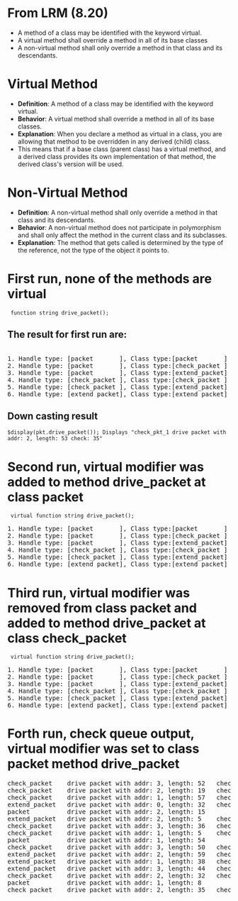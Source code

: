 # From LRM (8.20)
- A method of a class may be identified with the keyword virtual.
- A virtual method shall override a method in all of its base classes
- A non-virtual method shall only override a method in that class and its descendants.

# Virtual Method
- **Definition**: A method of a class may be identified with the keyword virtual.
- **Behavior**: A virtual method shall override a method in all of its base classes.
- **Explanation**: When you declare a method as virtual in a class, you are allowing that method to be overridden in any derived (child) class.
- This means that if a base class (parent class) has a virtual method, and a derived class provides its own implementation of that method, the derived class's version will be used.


# Non-Virtual Method
- **Definition**: A non-virtual method shall only override a method in that class and its descendants.
- **Behavior**: A non-virtual method does not participate in polymorphism and shall only affect the method in the current class and its subclasses.
- **Explanation**: The method that gets called is determined by the type of the reference, not the type of the object it points to.

# First run, none of the methods are virtual
` function string drive_packet();`

## The result for first run are:
<pre>  
1. Handle type: [packet       ], Class type:[packet       ] packet_packet	drive packet with addr: 0, length: 57
2. Handle type: [packet       ], Class type:[check_packet ] packet_check	drive packet with addr: 2, length: 53
3. Handle type: [packet       ], Class type:[extend_packet] packet_extend	drive packet with addr: 2, length: 49
4. Handle type: [check_packet ], Class type:[check_packet ] check_check         drive packet with addr: 3, length: 9	check: db
5. Handle type: [check_packet ], Class type:[extend_packet] check_extend	drive packet with addr: 3, length: 41	check: 60
6. Handle type: [extend_packet], Class type:[extend_packet] extend_extend	drive packet with addr: 0, length: 30	check: 11	extend: 99
</pre>


## Down casting result
`$display(pkt.drive_packet()); Displays "check_pkt_1 drive packet with addr: 2, length: 53 check: 35"`

# Second run, virtual modifier was added to method drive_packet at class packet
` virtual function string drive_packet();`
<pre>
1. Handle type: [packet       ], Class type:[packet       ] packet_packet	drive packet with addr: 0, length: 57 
2. Handle type: [packet       ], Class type:[check_packet ] packet_check	drive packet with addr: 2, length: 53	check: 35 
3. Handle type: [packet       ], Class type:[extend_packet] packet_extend	drive packet with addr: 2, length: 49	check: 8b	extend: 78 
4. Handle type: [check_packet ], Class type:[check_packet ] check_check	        drive packet with addr: 3, length: 9	check: db 
5. Handle type: [check_packet ], Class type:[extend_packet] check_extend	drive packet with addr: 3, length: 41	check: 60	extend: 57 
6. Handle type: [extend_packet], Class type:[extend_packet] extend_extend	drive packet with addr: 0, length: 30	check: 11	extend: 99 
</pre>


# Third run, virtual modifier was removed from class packet and added to method drive_packet at class check_packet
` virtual function string drive_packet();`
<pre>
1. Handle type: [packet       ], Class type:[packet       ] packet_packet	drive packet with addr: 0, length: 57 
2. Handle type: [packet       ], Class type:[check_packet ] packet_check	drive packet with addr: 2, length: 53 
3. Handle type: [packet       ], Class type:[extend_packet] packet_extend	drive packet with addr: 2, length: 49 
4. Handle type: [check_packet ], Class type:[check_packet ] check_check	        drive packet with addr: 3, length: 9	check: db 
5. Handle type: [check_packet ], Class type:[extend_packet] check_extend	drive packet with addr: 3, length: 41	check: 60	extend: 57 
6. Handle type: [extend_packet], Class type:[extend_packet] extend_extend	drive packet with addr: 0, length: 30	check: 11	extend: 99 
</pre>

# Forth run, check queue output, virtual modifier was set to class packet method drive_packet 
<pre>
check_packet	drive packet with addr: 3, length: 52	check: c5
check_packet	drive packet with addr: 2, length: 19	check: cb
check_packet	drive packet with addr: 1, length: 57	check: ce
extend_packet	drive packet with addr: 0, length: 32	check: 34	extend: b3
packet	        drive packet with addr: 2, length: 15
extend_packet	drive packet with addr: 2, length: 5	check: a1	extend: 1e
check_packet	drive packet with addr: 3, length: 36	check: f4
check_packet	drive packet with addr: 1, length: 5	check: 22
packet	        drive packet with addr: 1, length: 54
check_packet	drive packet with addr: 3, length: 50	check: 26
extend_packet	drive packet with addr: 2, length: 59	check: 13	extend: c9
extend_packet	drive packet with addr: 1, length: 38	check: 27	extend: 69
extend_packet	drive packet with addr: 3, length: 44	check: 78	extend: 1b
check_packet	drive packet with addr: 2, length: 32	check: cc
packet	        drive packet with addr: 1, length: 8
check_packet	drive packet with addr: 2, length: 35	check: 31
</pre>
